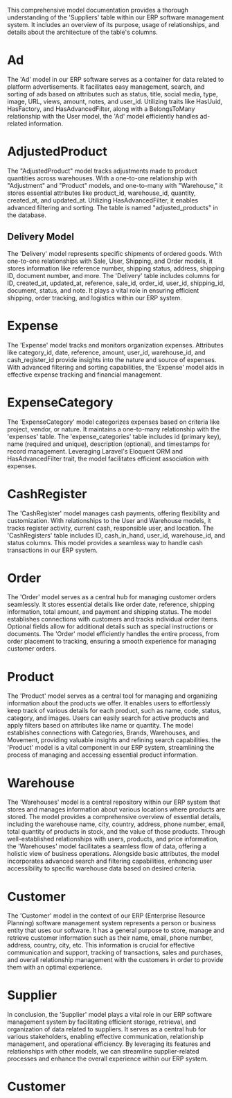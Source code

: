 This comprehensive model documentation provides a thorough understanding of the 'Suppliers' table within our ERP software management system. It includes an overview of its purpose, usage of relationships, and details about the architecture of the table's columns.

# Ad 

The 'Ad' model in our ERP software serves as a container for data related to platform advertisements. It facilitates easy management, search, and sorting of ads based on attributes such as status, title, social media, type, image, URL, views, amount, notes, and user_id. Utilizing traits like HasUuid, HasFactory, and HasAdvancedFilter, along with a BelongsToMany relationship with the User model, the 'Ad' model efficiently handles ad-related information.

# AdjustedProduct 

The "AdjustedProduct" model tracks adjustments made to product quantities across warehouses. With a one-to-one relationship with "Adjustment" and "Product" models, and one-to-many with "Warehouse," it stores essential attributes like product_id, warehouse_id, quantity, created_at, and updated_at. Utilizing HasAdvancedFilter, it enables advanced filtering and sorting. The table is named "adjusted_products" in the database.

## Delivery Model

The 'Delivery' model represents specific shipments of ordered goods. With one-to-one relationships with Sale, User, Shipping, and Order models, it stores information like reference number, shipping status, address, shipping ID, document number, and more. The 'Delivery' table includes columns for ID, created_at, updated_at, reference, sale_id, order_id, user_id, shipping_id, document, status, and note. It plays a vital role in ensuring efficient shipping, order tracking, and logistics within our ERP system.

# Expense

The 'Expense' model tracks and monitors organization expenses. Attributes like category_id, date, reference, amount, user_id, warehouse_id, and cash_register_id provide insights into the nature and source of expenses. With advanced filtering and sorting capabilities, the 'Expense' model aids in effective expense tracking and financial management.

# ExpenseCategory

The 'ExpenseCategory' model categorizes expenses based on criteria like project, vendor, or nature. It maintains a one-to-many relationship with the 'expenses' table. The 'expense_categories' table includes id (primary key), name (required and unique), description (optional), and timestamps for record management. Leveraging Laravel's Eloquent ORM and HasAdvancedFilter trait, the model facilitates efficient association with expenses.

# CashRegister

The 'CashRegister' model manages cash payments, offering flexibility and customization. With relationships to the User and Warehouse models, it tracks register activity, current cash, responsible user, and location. The 'CashRegisters' table includes ID, cash_in_hand, user_id, warehouse_id, and status columns. This model provides a seamless way to handle cash transactions in our ERP system.

# Order

The 'Order' model serves as a central hub for managing customer orders seamlessly. It stores essential details like order date, reference, shipping information, total amount, and payment and shipping status. The model establishes connections with customers and tracks individual order items. Optional fields allow for additional details such as special instructions or documents. The 'Order' model efficiently handles the entire process, from order placement to tracking, ensuring a smooth experience for managing customer orders.

# Product 

The 'Product' model serves as a central tool for managing and organizing information about the products we offer. It enables users to effortlessly keep track of various details for each product, such as name, code, status, category, and images. Users can easily search for active products and apply filters based on attributes like name or quantity. The model establishes connections with Categories, Brands, Warehouses, and Movement, providing valuable insights and refining search capabilities. the 'Product' model is a vital component in our ERP system, streamlining the process of managing and accessing essential product information.

# Warehouse

The 'Warehouses' model is a central repository within our ERP system that stores and manages information about various locations where products are stored. The model provides a comprehensive overview of essential details, including the warehouse name, city, country, address, phone number, email, total quantity of products in stock, and the value of those products. Through well-established relationships with users, products, and price information, the 'Warehouses' model facilitates a seamless flow of data, offering a holistic view of business operations. Alongside basic attributes, the model incorporates advanced search and filtering capabilities, enhancing user accessibility to specific warehouse data based on desired criteria.

# Customer

The 'Customer' model in the context of our ERP (Enterprise Resource Planning) software management system represents a person or business entity that uses our software. It has a general purpose to store, manage and retrieve customer information such as their name, email, phone number, address, country, city, etc. This information is crucial for effective communication and support, tracking of transactions, sales and purchases, and overall relationship management with the customers in order to provide them with an optimal experience.

# Supplier

In conclusion, the 'Supplier' model plays a vital role in our ERP software management system by facilitating efficient storage, retrieval, and organization of data related to suppliers. It serves as a central hub for various stakeholders, enabling effective communication, relationship management, and operational efficiency. By leveraging its features and relationships with other models, we can streamline supplier-related processes and enhance the overall experience within our ERP system.

# Customer
